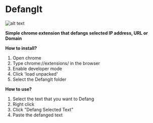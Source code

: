 # DefangIt

![alt text](https://github.com/nwjohns101/DefangIt/blob/main/DefangIt/icon128.png) 

**Simple chrome extension that defangs selected IP address, URL or Domain**

**How to install?**

1) Open chrome
2) Type chrome://extensions/ in the browser
3) Enable developer mode
4) Click 'load unpacked' 
5) Select the DefangIt folder

**How to use?**

1) Select the text that you want to Defang
2) Right click
3) Click "Defang Selected Text"
4) Paste the defanged text
